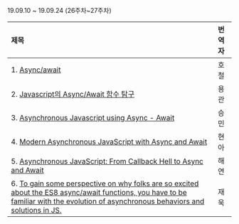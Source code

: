 19.09.10 ~ 19.09.24 (26주차~27주차)

|     제목     |    번역자    |
| :---------- | :--------- |
| 1. [Async/await](https://github.com/Lee-hyuna/33-js-concepts-kr/wiki/Async-await) | 호철 |
| 2. [Javascript의 Async/Await 함수 탐구](https://github.com/Lee-hyuna/33-js-concepts-kr/wiki/async-functions) | 용관 |
| 3. [Asynchronous Javascript using Async - Await](https://scotch.io/tutorials/asynchronous-javascript-using-async-await) | 승민 |
| 4. [Modern Asynchronous JavaScript with Async and Await](https://flaviocopes.com/javascript-async-await/) | 현아 |
| 5. [Asynchronous JavaScript: From Callback Hell to Async and Await](https://github.com/Lee-hyuna/33-js-concepts-kr/wiki/Asynchronous-JavaScript:-From-Callback-Hell-to-Async-and-Await) | 해연 |
| 6. [To gain some perspective on why folks are so excited about the ES8 async/await functions, you have to be familiar with the evolution of asynchronous behaviors and solutions in JS.](https://github.com/Lee-hyuna/33-js-concepts-kr/wiki/Javascript-%E2%80%94-ES8-Introducing-%60async-await%60-Functions) | 재욱 |

